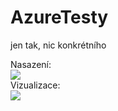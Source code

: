 # AzureTesty
jen tak, nic konkrétního

Nasazení: <br>
<a href="https://portal.azure.com/#create/Microsoft.Template/uri/https://raw.githubusercontent.com/simonbenes/AzureTesty/master/testapp/deploy.json" target="_blank">
    <img src="http://azuredeploy.net/deploybutton.png"/>
</a>
<br>
Vizualizace:<br>
<a href="http://armviz.io/#/?load=https%3A%2F%2Fraw.githubusercontent.com%2FMicrosoft%2Fdotnet-core-sample-templates%2Fmaster%2Fdotnet-core-music-windows%2Fazuredeploy.json" target="_blank">
<img src="http://armviz.io/visualizebutton.png"/>
</a>
